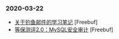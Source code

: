 ### 2020-03-22

* [关于钓鱼邮件的学习笔记](https://www.freebuf.com/articles/web/227694.html) [Freebuf]
* [等保测评2.0：MySQL安全审计](https://www.freebuf.com/articles/database/228760.html) [Freebuf]
